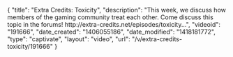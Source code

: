 {
    "title": "Extra Credits: Toxicity",
    "description": "This week, we discuss how members of the gaming community treat each other. Come discuss this topic in the forums! http:\/\/extra-credits.net\/episodes\/toxicity...",
    "videoid": "191666",
    "date_created": "1406055186",
    "date_modified": "1418181772",
    "type": "captivate",
    "layout": "video",
    "url": "\/v\/extra-credits-toxicity\/191666"
}
